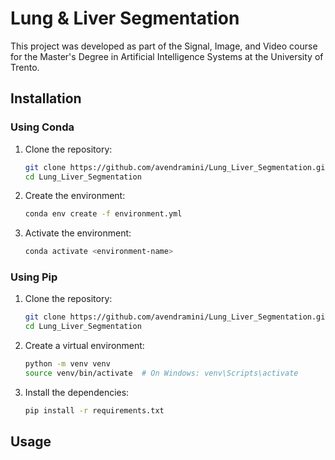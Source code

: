 # Lung & Liver Segmentation

This project was developed as part of the Signal, Image, and Video course for the Master's Degree in Artificial Intelligence Systems at the University of Trento.

## Installation

### Using Conda
1. Clone the repository:
   ```bash
   git clone https://github.com/avendramini/Lung_Liver_Segmentation.git
   cd Lung_Liver_Segmentation
   ```
2. Create the environment:
   ```bash
   conda env create -f environment.yml
   ```
3. Activate the environment:
   ```bash
   conda activate <environment-name>
   ```

### Using Pip
1. Clone the repository:
   ```bash
   git clone https://github.com/avendramini/Lung_Liver_Segmentation.git
   cd Lung_Liver_Segmentation
   ```
2. Create a virtual environment:
   ```bash
   python -m venv venv
   source venv/bin/activate  # On Windows: venv\Scripts\activate
   ```
3. Install the dependencies:
   ```bash
   pip install -r requirements.txt
   ```

## Usage



